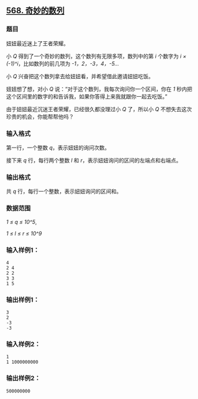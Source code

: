 ## [568. 奇妙的数列](https://www.acwing.com/problem/content/570/)

### 题目

妞妞最近迷上了王者荣耀。

小 *Q* 得到了一个奇妙的数列，这个数列有无限多项，数列中的第 *i* 个数字为 *i × (-1)^i*，比如数列的前几项为 *-1，2，-3，4，-5…*

小 *Q* 兴奋把这个数列拿去给妞妞看，并希望借此邀请妞妞吃饭。

妞妞想了想，对小 *Q* 说：“对于这个数列，我每次询问你一个区间，你在 *1* 秒内把这个区间里的数字的和告诉我，如果你答得上来我就跟你一起去吃饭。”

由于妞妞最近沉迷王者荣耀，已经很久都没理过小 *Q* 了，所以小 *Q* 不想失去这次珍贵的机会，你能帮帮他吗？

### 输入格式

第一行，一个整数 *q*，表示妞妞的询问次数。

接下来 *q* 行，每行两个整数 *l* 和 *r*，表示妞妞询问的区间的左端点和右端点。

### 输出格式

共 *q* 行，每行一个整数，表示妞妞询问的区间和。

### 数据范围

*1 ≤ q ≤ 10^5*,

*1 ≤ l ≤ r ≤ 10^9*

### 输入样例1：

```
4
2 4
2 2
3 3
1 5
```

### 输出样例1：

```
3
2
-3
-3
```

### 输入样例2：

```
1
1 1000000000
```

### 输出样例2：

```
500000000
```
